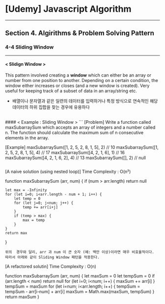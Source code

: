 # [Udemy] Javascript Algorithm

---

## Section 4. Algirithms & Problem Solving Pattern

### 4-4 Sliding Window

---

#### < Slidign Window > 
This pattern involved creating a <strong>window</strong> which can either be an array or number from one position to another.
Depending on a certain condition, the window either increases or closes (and a new window is created).
Very useful for keeping track of a subset of data in an array/string etc.
- 배열이나 문자열과 같은 일련의 데이터를 입력하거나 특정 방식으로 연속적인 해당 데이터의 하위 집합을 찾는 경우에 유용하다


<br>
#### < Example : Sliding Window >
```
[Problem] 
Write a function called maxSubarraySum which accepts an array of integers and a number called n. The function should calculate the maximum sum of n consecutive elements in the array.

[Example]
maxSubarraySum([1, 2, 5, 2, 8, 1, 5], 2) // 10
maxSubarraySum([1, 2, 5, 2, 8, 1, 5], 4) // 17
maxSubarraySum([4, 2, 1, 6], 1) // 16
maxSubarraySum([4, 2, 1, 6, 2], 4) // 13
maxSubarraySum([], 2) // null
```
```
[A naive solution (using nested loop)] Time Complexity : O(n²)

function maxSubarraySum (arr, num) {
    if (num > arr.length) return null

    let max = -Infinity
    for (let i=0; i<arr.length - num + 1; i++) {
        let temp = 0
        for (let j=0; j<num; j++) {
            temp += arr[i+j]
        }
        if (temp > max) {
            max = temp
        }
    }
    return max
}
```
위의  경우와 달리, arr 과 num 이 큰 숫자 (예: 백만 이상)이라면 매우 비효율적이다.
따라서 아래와 같이 Sliding Window 패턴을 적용한다.
```
[A refactored solutin] Time Complexity : O(n)

function maxSubarraySum (arr, num) {
    let maxSum = 0
    let tempSum = 0
    if (arr.length < num) return null
    for (let i=0; i<num; i++) {
        maxSum += arr[i]
    }
    tempSum = maxSum
    for (let i=num; i<arr.length; i++) {
        tempSum = tempSum - arr[i-num] + arr[i]
        maxSum = Math.max(maxSum, tempSum)
    }
    return maxSum
}
```